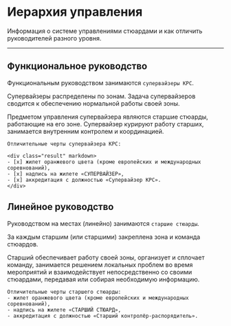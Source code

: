 # Иерархия управления
Информация о системе управлениями стюардами и как отличить руководителей разного уровня.

---

## Функциональное руководство

Функциональным руководством занимаются `супервайзеры КРС`. 

Супервайзеры распределены по зонам. Задача супервайзеров сводится к обеспечению нормальной работы своей зоны. 

Предметом управления супервайзера являются старшие стюарды, работающие на его зоне. Супервайзер курируют работу старших, занимается внутренним контролем и координацией.

```
Отличительные черты супервайзера КРС: 

<div class="result" markdown>
- [x] жилет оранжевого цвета (кроме европейских и международных соревнований),
- [x] надпись на жилете «СУПЕРВАЙЗЕР», 
- [x] аккредитация с должностью «Супервайзер КРС».
</div>
```

## Линейное руководство

Руководством на местах (линейно) занимаются `старшие стюарды`. 

За каждым старшим (или старшими) закреплена зона и команда стюардов. 

Старший обеспечивает работу своей зоны, организует и сплочает команду, занимается решением локальных проблем во время мероприятий и взаимодействует непосредственно со своими стюардами, передавая или собирая необходимую информацию.

```
Отличительные черты старшего стюарды: 
- жилет оранжевого цвета (кроме европейских и международных соревнований), 
- надпись на жилете «СТАРШИЙ СТЮАРД»,
- аккредитация с должностью «Старший контролёр-распорядитель».
```

